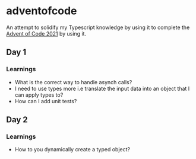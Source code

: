 # adventofcode

An attempt to solidify my Typescript knowledge by using it to complete the [Advent of Code 2021](https://adventofcode.com/2021) by using it.

## Day 1

### Learnings

- What is the correct way to handle asynch calls?
- I need to use types more i.e translate the input data into an object that I can apply types to?
- How can I add unit tests?

## Day 2

### Learnings

- How to you dynamically create a typed object?
